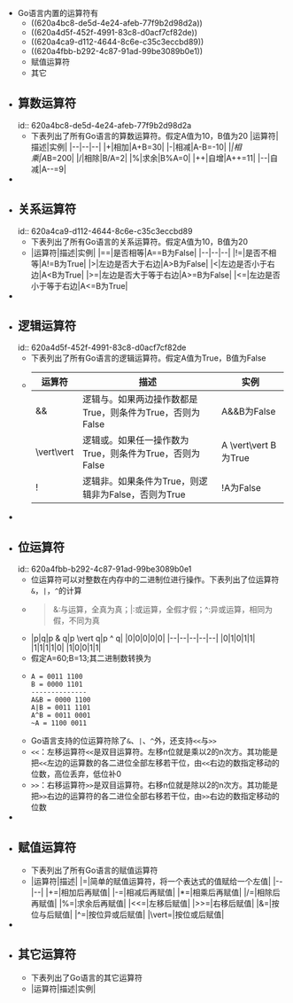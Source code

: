 - Go语言内置的运算符有
	- ((620a4bc8-de5d-4e24-afeb-77f9b2d98d2a))
	- ((620a4d5f-452f-4991-83c8-d0acf7cf82de))
	- ((620a4ca9-d112-4644-8c6e-c35c3eccbd89))
	- ((620a4fbb-b292-4c87-91ad-99be3089b0e1))
	- 赋值运算符
	- 其它
- ## 算数运算符
  id:: 620a4bc8-de5d-4e24-afeb-77f9b2d98d2a
	- 下表列出了所有Go语言的算数运算符。假定A值为10，B值为20
	  |运算符|描述|实例|
	  |--|--|--|
	  |+|相加|A+B=30|
	  |-|相减|A-B=-10|
	  |*|相乘|A*B=200|
	  |/|相除|B/A=2|
	  |%|求余|B%A=0|
	  |++|自增|A++=11|
	  |--|自减|A--=9|
-
- ## 关系运算符
  id:: 620a4ca9-d112-4644-8c6e-c35c3eccbd89
	- 下表列出了所有Go语言的关系运算符。假定A值为10，B值为20
	- |运算符|描述|实例|
	  |==|是否相等|A==B为False|
	  |--|--|--|
	  |!=|是否不相等|A!=B为True|
	  |>|左边是否大于右边|A>B为False|
	  |<|左边是否小于右边|A<B为True|
	  |>=|左边是否大于等于右边|A>=B为False|
	  |<=|左边是否小于等于右边|A<=B为True|
-
- ## 逻辑运算符
  id:: 620a4d5f-452f-4991-83c8-d0acf7cf82de
	- 下表列出了所有Go语言的逻辑运算符。假定A值为True，B值为False
	- |运算符|描述|实例|
	  |--|--|--|
	  |&&|逻辑与。如果两边操作数都是True，则条件为True，否则为False|A&&B为False|
	  |\vert\vert|逻辑或。如果任一操作数为True，则条件为True，否则为False|A \vert\vert B为True|
	  |!|逻辑非。如果条件为True，则逻辑非为False，否则为True|!A为False|
-
- ## 位运算符
  id:: 620a4fbb-b292-4c87-91ad-99be3089b0e1
	- 位运算符可以对整数在内存中的二进制位进行操作。下表列出了位运算符`&`，`|`，`^`的计算
	- > &:与运算，全真为真；|:或运算，全假才假；^:异或运算，相同为假，不同为真
	- |p|q|p & q|p \vert q|p ^ q|
	  |0|0|0|0|0|
	  |--|--|--|--|--|
	  |0|1|0|1|1|
	  |1|1|1|1|0|
	  |1|0|0|1|1|
	- 假定A=60;B=13;其二进制数转换为
	- ```
	  A = 0011 1100
	  B = 0000 1101
	  --------------
	  A&B = 0000 1100
	  A|B = 0011 1101
	  A^B = 0011 0001
	  ~A = 1100 0011
	  ```
	- Go语言支持的位运算符除了`&`、`|`、`^`外，还支持`<<`与`>>`
	- `<<`：左移运算符`<<`是双目运算符。左移n位就是乘以2的n次方。其功能是把`<<`左边的运算数的各二进位全部左移若干位，由`<<`右边的数指定移动的位数，高位丢弃，低位补0
	- `>>`：右移运算符`>>`是双目运算符。右移n位就是除以2的n次方。其功能是把`>>`右边的运算符的各二进位全部右移若干位，由`>>`右边的数指定移动的位数
-
- ## 赋值运算符
	- 下表列出了所有Go语言的赋值运算符
	- |运算符|描述|
	  |=|简单的赋值运算符，将一个表达式的值赋给一个左值|
	  |--|--|
	  |+=|相加后再赋值|
	  |-=|相减后再赋值|
	  |*=|相乘后再赋值|
	  |/=|相除后再赋值|
	  |%=|求余后再赋值|
	  |<<=|左移后赋值|
	  |>>=|右移后赋值|
	  |&=|按位与后赋值|
	  |^=|按位异或后赋值|
	  |\vert=|按位或后赋值|
-
- ## 其它运算符
	- 下表列出了Go语言的其它运算符
	- |运算符|描述|实例|